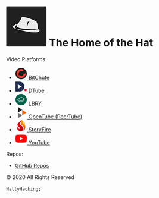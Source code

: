 
# ![](./hatt.jpg) The Home of the Hat

Video Platforms:

- [![](./img/bitChute.png) BitChute](https://www.bitchute.com/channel/9D5nFuVO6R2X/)
- [![](./img/dTube.png) DTube](https://d.tube/#!/c/hattyhacker00)
- [![](./img/lbry.png) LBRY](https://lbry.tv/@HattyHacker:f)
- [![](./img/peerTube.png) OpenTube (PeerTube)](https://open.tube/video-channels/hatty_hacker)
- [![](./img/storyFire.png) StoryFire](https://lbry.tv/@HattyHacker:f)
- [![](./img/youTube.png) YouTube](https://www.youtube.com/channel/UClfSAhvbpNulpVjyr3ecGaQ)

Repos:

- [GitHub Repos](https://github.com/hattyhacker)


&copy; 2020 All Rights Reserved

`HattyHacking;`

<link type="text/css" rel="stylesheet" href="main.css">
